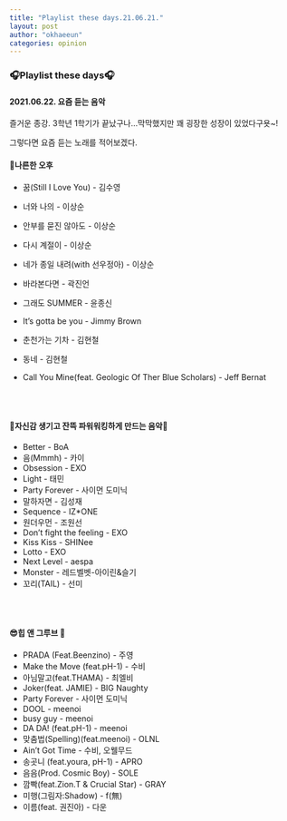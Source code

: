 ```yaml
---
title: "Playlist these days.21.06.21."
layout: post
author: "okhaeeun"
categories: opinion
---
```


### 🎧Playlist these days🎧

#### 2021.06.22. 요즘 듣는 음악

즐거운 종강.
3학년 1학기가 끝났구나…막막했지만 꽤 굉장한 성장이 있었다구욧~!

그렇다면 요즘 듣는 노래를 적어보겠다.

#### **🌺나른한 오후**

- 꿈(Still I Love You) - 김수영
- 너와 나의 - 이상순
- 안부를 묻진 않아도 - 이상순
- 다시 계절이 - 이상순
- 네가 종일 내려(with 선우정아) - 이상순
- 바라본다면 - 곽진언
- 그래도 SUMMER - 윤종신
- It’s gotta be you - Jimmy Brown
- 춘천가는 기차 - 김현철
- 동네 - 김현철
- Call You Mine(feat. Geologic Of Ther Blue Scholars) - Jeff Bernat


  <br><br>

  

#### **💃자신감 생기고 잔뜩 파워워킹하게 만드는 음악🕺**

- Better - BoA
- 음(Mmmh) - 카이
- Obsession - EXO
- Light - 태민
- Party Forever - 사이먼 도미닉
- 말하자면 - 김성재
- Sequence - IZ*ONE
- 원더우먼 - 조원선
- Don’t fight the feeling - EXO
- Kiss Kiss - SHINee
- Lotto - EXO
- Next Level - aespa
- Monster - 레드벨벳-아이린&슬기
- 꼬리(TAIL) - 선미


<br><br>

#### **😎힙 앤 그루브 👻**

- PRADA (Feat.Beenzino) - 주영
- Make the Move (feat.pH-1) - 수비
- 아님말고(feat.THAMA) - 최엘비
- Joker(feat. JAMIE) - BIG Naughty
- Party Forever - 사이먼 도미닉
- DOOL - meenoi
- busy guy - meenoi
- DA DA! (feat.pH-1) - meenoi
- 맞춤법(Spelling)(feat.meenoi) - OLNL
- Ain’t Got Time - 수비, 오웰무드
- 송곳니 (feat.youra, pH-1) - APRO
- 음음(Prod. Cosmic Boy) - SOLE
- 깜빡(feat.Zion.T & Crucial Star) - GRAY
- 미행(그림자:Shadow) - f(無)
- 이름(feat. 권진아) - 다운
